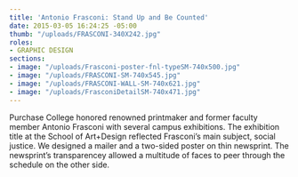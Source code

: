 ```yaml
---
title: 'Antonio Frasconi: Stand Up and Be Counted'
date: 2015-03-05 16:24:25 -05:00
thumb: "/uploads/FRASCONI-340X242.jpg"
roles:
- GRAPHIC DESIGN
sections:
- image: "/uploads/Frasconi-poster-fnl-typeSM-740x500.jpg"
- image: "/uploads/FRASCONI-SM-740x545.jpg"
- image: "/uploads/FRASCONI-WALL-SM-740x621.jpg"
- image: "/uploads/FrasconiDetailSM-740x471.jpg"
---
```


Purchase College honored renowned printmaker and former faculty member Antonio Frasconi with several campus exhibitions. The exhibition title at the School of Art+Design reflected Frasconi’s main subject, social justice. We designed a mailer and a two-sided poster on thin newsprint. The newsprint’s transparencey allowed a multitude of faces to peer through the schedule on the other side.
